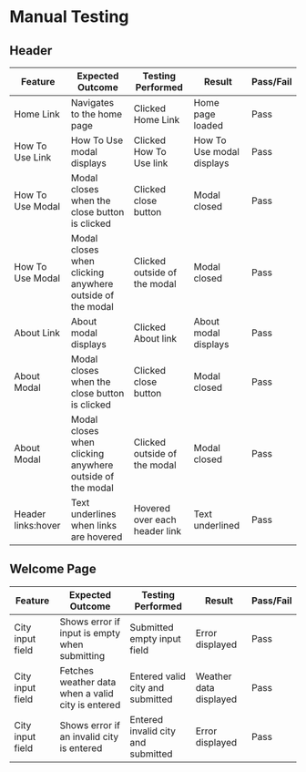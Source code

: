 # Manual Testing

## Header

| Feature | Expected Outcome | Testing Performed | Result | Pass/Fail |
| ------- | ---------------- | ----------------- | ------ | --------- |
| Home Link | Navigates to the home page | Clicked Home Link | Home page loaded | Pass |
| How To Use Link | How To Use modal displays | Clicked How To Use link | How To Use modal displays | Pass |
| How To Use Modal | Modal closes when the close button is clicked | Clicked close button | Modal closed | Pass |
| How To Use Modal | Modal closes when clicking anywhere outside of the modal | Clicked outside of the modal | Modal closed | Pass |
| About Link | About modal displays | Clicked About link | About modal displays | Pass |
| About Modal | Modal closes when the close button is clicked | Clicked close button | Modal closed | Pass |
| About Modal | Modal closes when clicking anywhere outside of the modal | Clicked outside of the modal | Modal closed | Pass |
| Header links:hover | Text underlines when links are hovered | Hovered over each header link | Text underlined | Pass |

## Welcome Page

| Feature | Expected Outcome | Testing Performed | Result | Pass/Fail |
| ------- | ---------------- | ----------------- | ------ | --------- |
| City input field | Shows error if input is empty when submitting | Submitted empty input field | Error displayed | Pass |
| City input field | Fetches weather data when a valid city is entered | Entered valid city and submitted | Weather data displayed | Pass |
| City input field | Shows error if an invalid city is entered | Entered invalid city and submitted | Error displayed | Pass |
